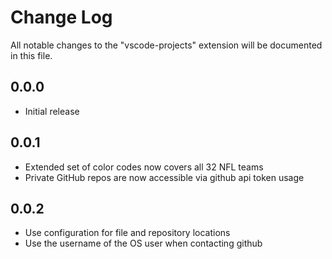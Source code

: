 # Change Log

All notable changes to the "vscode-projects" extension will be documented in this file.

## 0.0.0

- Initial release

## 0.0.1

- Extended set of color codes now covers all 32 NFL teams
- Private GitHub repos are now accessible via github api token usage

## 0.0.2

- Use configuration for file and repository locations
- Use the username of the OS user when contacting github
